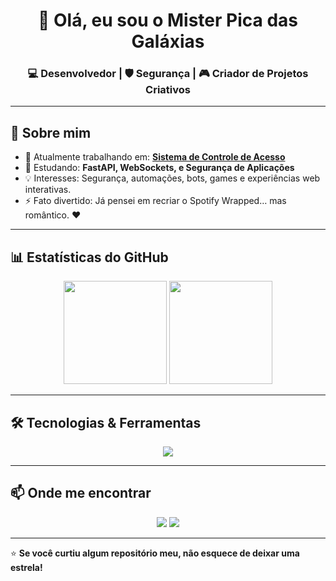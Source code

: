 <h1 align="center">👋 Olá, eu sou o Mister Pica das Galáxias</h1>
<h3 align="center">💻 Desenvolvedor | 🛡️ Segurança | 🎮 Criador de Projetos Criativos</h3>

---

## 🚀 Sobre mim
- 🔭 Atualmente trabalhando em: **[Sistema de Controle de Acesso](link_do_projeto)**
- 🌱 Estudando: **FastAPI, WebSockets, e Segurança de Aplicações**
- 💡 Interesses: Segurança, automações, bots, games e experiências web interativas.
- ⚡ Fato divertido: Já pensei em recriar o Spotify Wrapped… mas romântico. ❤️

---

## 📊 Estatísticas do GitHub
<p align="center">
  <img src="https://github-readme-stats.vercel.app/api?username=gerhaarrd&show_icons=true&theme=radical" height="165">
  <img src="https://github-readme-stats.vercel.app/api/top-langs/?username=gerhaarrd&layout=compact&theme=radical" height="165">
</p>

---

## 🛠️ Tecnologias & Ferramentas
<p align="center">
  <img src="https://skillicons.dev/icons?i=python,fastapi,html,css,js,php,mysql,git,linux" />
</p>

---

## 📫 Onde me encontrar
<p align="center">
  <a href="https://x.com/gerhaarrd"><img src="https://img.shields.io/badge/Twitter-%231DA1F2.svg?&style=for-the-badge&logo=x&logoColor=white" /></a>
  <a href="https://threads.net/@gerhaarrd"><img src="https://img.shields.io/badge/Threads-000000?style=for-the-badge&logo=threads&logoColor=white" /></a>
</p>

---

⭐ **Se você curtiu algum repositório meu, não esquece de deixar uma estrela!**
